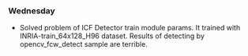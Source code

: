 ### Wednesday
 - Solved problem of ICF Detector train module params. It trained with INRIA-train_64x128_H96 dataset. Results of detecting by opencv_fcw_detect sample are terrible.